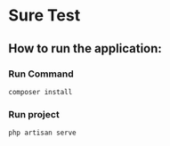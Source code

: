 # Sure Test

## How to run the application:

### Run Command

    composer install

### Run project 

    php artisan serve
